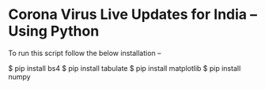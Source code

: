 # Corona Virus Live Updates for India – Using Python

To run this script follow the below installation –

$ pip install bs4
$ pip install tabulate
$ pip install matplotlib
$ pip install numpy 
